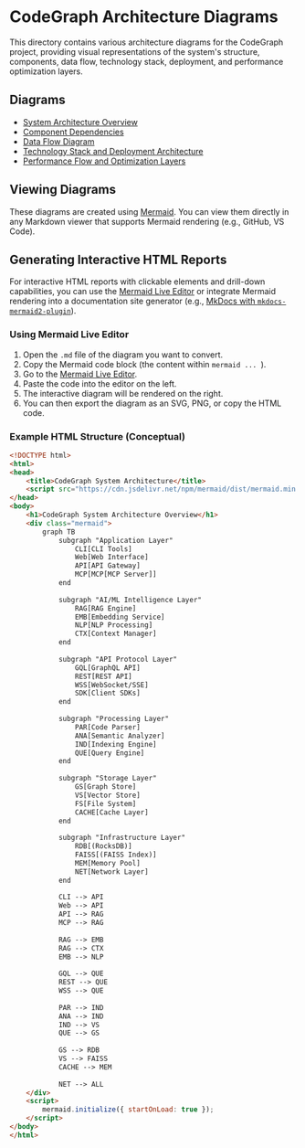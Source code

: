 # CodeGraph Architecture Diagrams

This directory contains various architecture diagrams for the CodeGraph project, providing visual representations of the system's structure, components, data flow, technology stack, deployment, and performance optimization layers.

## Diagrams

- [System Architecture Overview](./system_architecture.md)
- [Component Dependencies](./component_dependencies.md)
- [Data Flow Diagram](./data_flow.md)
- [Technology Stack and Deployment Architecture](./tech_stack_deployment.md)
- [Performance Flow and Optimization Layers](./performance_flow.md)

## Viewing Diagrams

These diagrams are created using [Mermaid](https://mermaid-js.github.io/mermaid/). You can view them directly in any Markdown viewer that supports Mermaid rendering (e.g., GitHub, VS Code).

## Generating Interactive HTML Reports

For interactive HTML reports with clickable elements and drill-down capabilities, you can use the [Mermaid Live Editor](https://mermaid.live/) or integrate Mermaid rendering into a documentation site generator (e.g., [MkDocs with `mkdocs-mermaid2-plugin`](https://github.com/mkdocs/mkdocs-mermaid2-plugin)).

### Using Mermaid Live Editor

1. Open the `.md` file of the diagram you want to convert.
2. Copy the Mermaid code block (the content within ````mermaid ... ````).
3. Go to the [Mermaid Live Editor](https://mermaid.live/).
4. Paste the code into the editor on the left.
5. The interactive diagram will be rendered on the right.
6. You can then export the diagram as an SVG, PNG, or copy the HTML code.

### Example HTML Structure (Conceptual)

```html
<!DOCTYPE html>
<html>
<head>
    <title>CodeGraph System Architecture</title>
    <script src="https://cdn.jsdelivr.net/npm/mermaid/dist/mermaid.min.js"></script>
</head>
<body>
    <h1>CodeGraph System Architecture Overview</h1>
    <div class="mermaid">
        graph TB
            subgraph "Application Layer"
                CLI[CLI Tools]
                Web[Web Interface]
                API[API Gateway]
                MCP[MCP[MCP Server]]
            end
            
            subgraph "AI/ML Intelligence Layer"
                RAG[RAG Engine]
                EMB[Embedding Service]
                NLP[NLP Processing]
                CTX[Context Manager]
            end
            
            subgraph "API Protocol Layer"
                GQL[GraphQL API]
                REST[REST API]
                WSS[WebSocket/SSE]
                SDK[Client SDKs]
            end
            
            subgraph "Processing Layer"
                PAR[Code Parser]
                ANA[Semantic Analyzer]
                IND[Indexing Engine]
                QUE[Query Engine]
            end
            
            subgraph "Storage Layer"
                GS[Graph Store]
                VS[Vector Store]
                FS[File System]
                CACHE[Cache Layer]
            end
            
            subgraph "Infrastructure Layer"
                RDB[(RocksDB)]
                FAISS[(FAISS Index)]
                MEM[Memory Pool]
                NET[Network Layer]
            end
            
            CLI --> API
            Web --> API
            API --> RAG
            MCP --> RAG
            
            RAG --> EMB
            RAG --> CTX
            EMB --> NLP
            
            GQL --> QUE
            REST --> QUE
            WSS --> QUE
            
            PAR --> IND
            ANA --> IND
            IND --> VS
            QUE --> GS
            
            GS --> RDB
            VS --> FAISS
            CACHE --> MEM
            
            NET --> ALL
    </div>
    <script>
        mermaid.initialize({ startOnLoad: true });
    </script>
</body>
</html>
```
